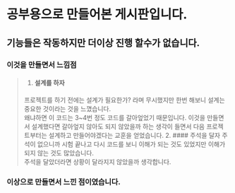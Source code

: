 # 공부용으로 만들어본 게시판입니다.

## 기능들은 작동하지만 더이상 진행 할수가 없습니다.

### 이것을 만들면서 느낌점
>1. #### 설계를 하자   
> 프로젝트를 하기 전에는 설계가 필요한가? 라며 무시했지만 한번 해보니 설계는 중요한 것이라는 것을 느꼈습니다.   
> 왜냐하면 이 코드는 3~4번 정도 코드를 갈아엎었기 때문입니다. 이것을 만들면서 설계했다면 갈아엎지 않아도 되지 않았을까 하는 생각이 들면서 다음 프로젝트부터는 설계하고 만들어야겠다는 교훈을 얻었습니다.
>2. #### 주석을 달자
> 주석이 없으니까 시험 끝나고 다시 코드를 보니 이해가 되는 것도 있었지만 이해가 되지 않는 것도 많았습니다.   
> 주석을 달았더라면 상황이 달라지지 않았을까 생각합니다.
### 이상으로 만들면서 느낀 점이였습니다.